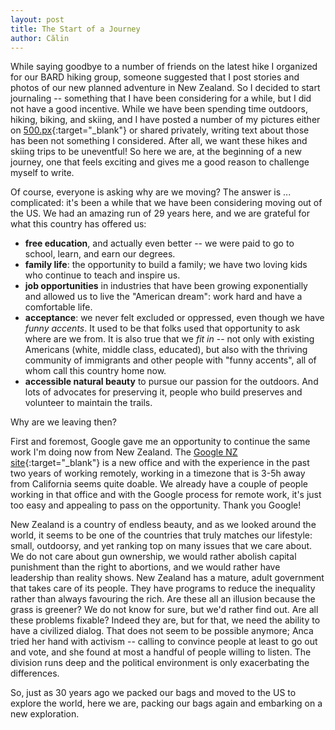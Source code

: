 ```yaml
---
layout: post
title: The Start of a Journey
author: Călin
---
```



While saying goodbye to a number of friends on the latest hike I organized for our
BARD hiking group, someone suggested that I post stories and photos of our new
planned adventure in New Zealand. So I decided to start journaling -- something that
I have been considering for a while, but I did not have a good incentive. While we
have been spending time outdoors, hiking, biking, and skiing, and I have posted a
number of my pictures either on
[500.px](https://500px.com/CalinCascaval){:target="_blank"} or shared privately,
writing text about those has been not something I considered. After all, we want
these hikes and skiing trips to be uneventful! So here we are, at the beginning of a
new journey, one that feels exciting and gives me a good reason to challenge myself
to write.

Of course, everyone is asking why are we moving? The answer is ... complicated: it's
been a while that we have been considering moving out of the US. We had an amazing
run of 29 years here, and we are grateful for what this country has offered us:

- **free education**, and actually even better -- we were paid to go to school,   learn, and earn our degrees.
- **family life**: the opportunity to build a family; we have two loving kids who continue to teach and inspire us.
- **job opportunities** in industries that have been growing exponentially and allowed us to live the "American dream": work hard and have a comfortable life.
- **acceptance**: we never felt excluded or oppressed, even though we have  _funny accents_. It used to be that folks used that opportunity to ask where are we from. It is also true that we _fit in_ -- not only with existing Americans (white, middle class, educated), but also with the thriving community of immigrants and other people with "funny accents", all of whom call this country home now.
- **accessible natural beauty** to pursue our passion for the outdoors. And lots of advocates for preserving it, people who build preserves and volunteer to maintain the trails.

Why are we leaving then?

First and foremost, Google gave me an opportunity to continue the same work I'm
doing now from New Zealand. The [Google NZ
site](https://www.geekzone.co.nz/content.asp?contentid=24620){:target="_blank"} is a
new office and with the experience in the past two years of working remotely,
working in a timezone that is 3-5h away from California seems quite doable. We
already have a couple of people working in that office and with the Google process
for remote work, it's just too easy and appealing to pass on the opportunity. Thank
you Google!

New Zealand is a country of endless beauty, and as we looked around the world, it
seems to be one of the countries that truly matches our lifestyle: small, outdoorsy,
and yet ranking top on many issues that we care about. We do not care about gun
ownership, we would rather abolish capital punishment than the right to
abortions, and we would rather have leadership than reality shows. New Zealand has a
mature, adult government that takes care of its people. They have programs to reduce
the inequality rather than always favouring the rich. Are these all an illusion
because the grass is greener? We do not know for sure, but we'd rather find out. Are
all these problems fixable? Indeed they are, but for that, we need the ability to
have a civilized dialog. That does not seem to be possible anymore; Anca tried her
hand with activism -- calling to convince people at least to go out and vote, and she
found at most a handful of people willing to listen. The division runs deep and
the political environment is only exacerbating the differences.

So, just as 30 years ago we packed our bags and moved to the US to explore the world, here we are, packing our bags again and embarking on a new exploration.
